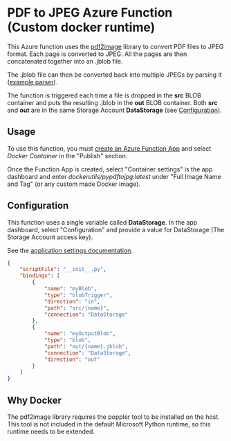 # PDF to JPEG Azure Function (Custom docker runtime)

This Azure function uses the [pdf2image](https://pypi.org/project/pdf2image/) library to convert PDF files to JPEG format. Each page is converted to JPEG. All the pages are then concatenated together into an .jblob file. 

The .jblob file can then be converted back into multiple JPEGs by parsing it ([example parser](https://github.com/SoTrx/jblob-decoder)).

The function is triggered each time a file is dropped in the **src** BLOB container and puts the resulting .jblob in the **out** BLOB container. Both **src** and **out** are in the same Storage Account **DataStorage** (see [Configuration](#configuration)).

## Usage

To use this function, you must [create an Azure Function App](https://docs.microsoft.com/en-us/azure/azure-functions/functions-create-first-azure-function) and select *Docker Container* in the "Publish" section.

Once the Function App is created, select "Container settings" is the app dashboard and enter *dockerutils/pypdftojpg:latest* under "Full Image Name and Tag" (or any custom made Docker image).

## Configuration 

This function uses a single variable called **DataStorage**. In the app dashboard, select "Configuration" and provide a value for DataStorage (The Storage Account access key).

See the [application settings documentation](https://docs.microsoft.com/en-us/azure/azure-functions/functions-how-to-use-azure-function-app-settings#settings).

```json
{
    "scriptFile": "__init__.py",
    "bindings": [
        {
            "name": "myBlob",
            "type": "blobTrigger",
            "direction": "in",
            "path": "src/{name}",
            "connection": "DataStorage"
        },
        {
            "name": "myOutputBlob",
            "type": "blob",
            "path": "out/{name}.jblob",
            "connection": "DataStorage",
            "direction": "out"
        }
    ]
}
```

## Why Docker

The pdf2image library requires the poppler tool to be installed on the host. This tool is not included in the default Microsoft Python runtime, so this runtime needs to be extended.